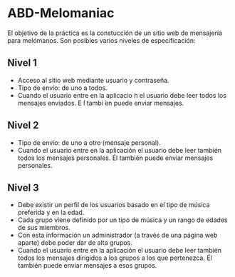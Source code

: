 # ABD-Melomaniac

El objetivo de la práctica es la constucción de un sitio web de mensajería para melómanos. Son posibles varios niveles de especificación:

## Nivel 1
* Acceso al sitio web mediante usuario y contraseña.
* Tipo de envío: de uno a todos.
* Cuando el usuario entre en la aplicacio ́n el usuario debe leer todos los mensajes enviados. E ́l tambi ́en puede enviar mensajes.

## Nivel 2
* Tipo de envío: de uno a otro (mensaje personal).
* Cuando el usuario entre en la aplicación el usuario debe leer también todos los mensajes personales. Él también puede enviar mensajes personales.

## Nivel 3
* Debe existir un perfil de los usuarios basado en el tipo de música preferida y en la edad.
* Cada grupo viene definido por un tipo de música y un rango de edades de sus miembros.
* Con esta información un administrador (a través de una página web aparte) debe poder dar de alta grupos.
* Cuando el usuario entre en la aplicación el usuario debe leer también todos los mensajes dirigidos a los grupos a los que pertenezca. Él también puede enviar mensajes a esos grupos.
